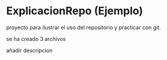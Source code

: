 # ExplicacionRepo (Ejemplo)

proyecto para ilustrar el uso del repositorio y practicar con git.

se ha creado 3 archivos


añadir descripcion
